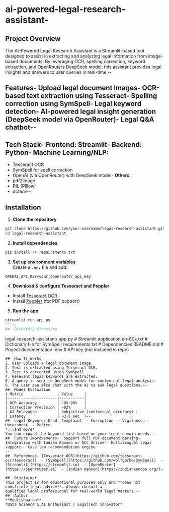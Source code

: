 # ai-powered-legal-research-assistant-
 ##  Project Overview
 The AI-Powered Legal Research Assistant is a Streamlit-based tool designed to assist in extracting and
 analyzing legal information from image-based documents. By leveraging OCR, spelling correction, keyword
 extraction, and OpenRouters DeepSeek model, this assistant provides legal insights and answers to user
 queries in real-time.--
##  Features-  Upload legal document images-  OCR-based text extraction using Tesseract-  Spelling correction using SymSpell-  Legal keyword detection-  AI-powered legal insight generation (DeepSeek model via OpenRouter)-  Legal Q&A chatbot--
##  Tech Stack- **Frontend**: Streamlit- **Backend**: Python- **Machine Learning/NLP**:
  - Tesseract OCR
  - SymSpell for spell correction
  - OpenAI (via OpenRouter) with DeepSeek model- **Others**:
  - pdf2image
  - PIL (Pillow)
  - dotenv--
##  Installation
 1. **Clone the repository**  
   ```bash
   git clone https://github.com/your-username/legal-research-assistant.git
   cd legal-research-assistant
   ```
 2. **Install dependencies**  
   ```bash
   pip install -r requirements.txt
   ```
 3. **Set up environment variables**  
   Create a `.env` file and add:
   ```env
   OPENAI_API_KEY=your_openrouter_api_key
   ```
 4. **Download & configure Tesseract and Poppler**
   - Install [Tesseract OCR](https://github.com/tesseract-ocr/tesseract)
   - Install [Poppler](http://blog.alivate.com.au/poppler-windows/) (for PDF support)
 5. **Run the app**  
   ```bash
   streamlit run app.py
   ```--
##  Directory Structure
 ```
 legal-research-assistant/
 app.py                   # Streamlit application
 en-80k.txt               # Dictionary file for SymSpell
 requirements.txt         # Dependencies
 README.md                # Project documentation
 .env                     # API key (not included in repo)
 ```--
##  How It Works
 1. User uploads a legal document image.
 2. Text is extracted using Tesseract OCR.
 3. Text is corrected using SymSpell.
 4. Relevant legal keywords are extracted.
 5. A query is sent to DeepSeek model for contextual legal analysis.
 6. The user can also chat with the AI to ask legal questions.--
##  Model Evaluation
 | Metric               | Value     |
 |----------------------|-----------|
 | OCR Accuracy         | ~85-90%   |
 | Correction Precision | ~92%      |
 | AI Relevance         | Subjective (contextual accuracy) |
 | Latency              | ~2-5 sec  |--
##  Legal Keywords Used- Complaint  - Corruption  - Vigilance  - Harassment  - Police  
*...and more*
 You can expand the keyword list based on your legal domain needs.--
##  Future Improvements-  Support full PDF document parsing-  Integration with Indian Kanoon or SCC Online-  Multilingual legal support-  Case law recommendation engine
--
##  References- [Tesseract OCR](https://github.com/tesseract-ocr/tesseract)  - [SymSpell](https://github.com/wolfgarbe/SymSpell)  - [Streamlit](https://streamlit.io)  - [OpenRouter](https://openrouter.ai)  - [Indian Kanoon](https://indiankanoon.org/)--
##  Disclaimer
 This project is for educational purposes only and **does not constitute legal advice**. Always consult a
 qualified legal professional for real-world legal matters.--
##  Author
 **Moulishwaran**  
*Data Science & AI Enthusiast | LegalTech Innovator*
